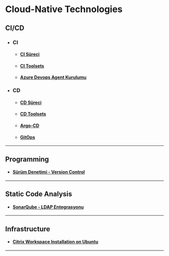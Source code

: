 # Cloud-Native Technologies

## CI/CD

- ### CI
  - #### [CI Süreci](CI-surecleri.md)
  - #### [CI Toolsets](CI-toolsets.md)
  - #### [Azure Devops Agent Kurulumu](azure-devops-agent.md)

- ### CD
  - #### [CD Süreci](CD-surecleri.md)
  - #### [CD Toolsets](CD-toolsets.md)
  - #### [Argo-CD](Argo-CD.md)
  - #### [GitOps](GitOps.md)
  
-------------------------------------------------------------------------------

## Programming
- #### [Sürüm Denetimi - Version Control](surum-denetimi-(version-control).md)

-------------------------------------------------------------------------------

## Static Code Analysis
- #### [SonarQube - LDAP Entegrasyonu](sonarqube-ldap-entegrasyonu.md)

-------------------------------------------------------------------------------

## Infrastructure
- #### [Citrix Workspace Installation on Ubuntu](Citrix-Workspace-and-Ubuntu.md)

-------------------------------------------------------------------------------
